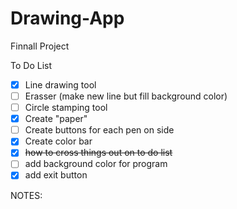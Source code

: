 # Drawing-App
Finnall Project

To Do List
- [x] Line drawing tool
- [ ] Erasser (make new line but fill background color)
- [ ] Circle stamping tool
- [x] Create "paper"
- [ ] Create buttons for each pen on side
- [x] Create color bar
- [x] <del>how to cross things out on to do list</del>
- [ ] add background color for program
- [x] add exit button

NOTES: 

